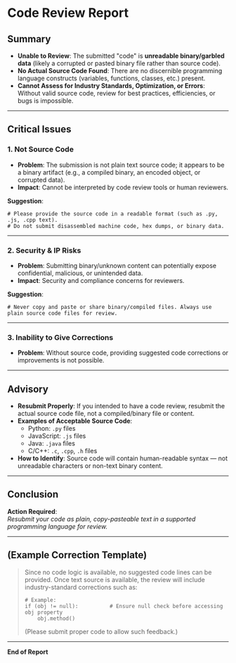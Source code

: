 # Code Review Report

## Summary

- **Unable to Review**: The submitted "code" is **unreadable binary/garbled data** (likely a corrupted or pasted binary file rather than source code).
- **No Actual Source Code Found**: There are no discernible programming language constructs (variables, functions, classes, etc.) present.
- **Cannot Assess for Industry Standards, Optimization, or Errors**: Without valid source code, review for best practices, efficiencies, or bugs is impossible.

---

## Critical Issues

### 1. Not Source Code

- **Problem**: The submission is not plain text source code; it appears to be a binary artifact (e.g., a compiled binary, an encoded object, or corrupted data).
- **Impact**: Cannot be interpreted by code review tools or human reviewers.

**Suggestion**:

```pseudo
# Please provide the source code in a readable format (such as .py, .js, .cpp text).
# Do not submit disassembled machine code, hex dumps, or binary data.
```

---

### 2. Security & IP Risks

- **Problem**: Submitting binary/unknown content can potentially expose confidential, malicious, or unintended data.
- **Impact**: Security and compliance concerns for reviewers.

**Suggestion**:

```pseudo
# Never copy and paste or share binary/compiled files. Always use plain source code files for review.
```

---

### 3. Inability to Give Corrections

- **Problem**: Without source code, providing suggested code corrections or improvements is not possible.

---

## Advisory

- **Resubmit Properly**: If you intended to have a code review, resubmit the actual source code file, not a compiled/binary file or content.
- **Examples of Acceptable Source Code**:
    - Python: `.py` files
    - JavaScript: `.js` files
    - Java: `.java` files
    - C/C++: `.c`, `.cpp`, `.h` files
- **How to Identify**: Source code will contain human-readable syntax — not unreadable characters or non-text binary content.

---

## Conclusion

**Action Required**:  
_Resubmit your code as plain, copy-pasteable text in a supported programming language for review._

---

## (Example Correction Template)

> Since no code logic is available, no suggested code lines can be provided. Once text source is available, the review will include industry-standard corrections such as:
> 
> ```pseudo
> # Example:
> if (obj != null):          # Ensure null check before accessing obj property
>     obj.method()
> ```
> 
> (Please submit proper code to allow such feedback.)

---

**End of Report**